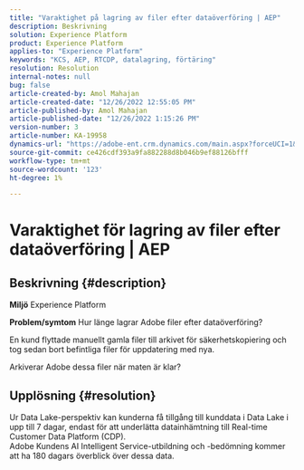 ```yaml
---
title: "Varaktighet på lagring av filer efter dataöverföring | AEP"
description: Beskrivning
solution: Experience Platform
product: Experience Platform
applies-to: "Experience Platform"
keywords: "KCS, AEP, RTCDP, datalagring, förtäring"
resolution: Resolution
internal-notes: null
bug: false
article-created-by: Amol Mahajan
article-created-date: "12/26/2022 12:55:05 PM"
article-published-by: Amol Mahajan
article-published-date: "12/26/2022 1:15:26 PM"
version-number: 3
article-number: KA-19958
dynamics-url: "https://adobe-ent.crm.dynamics.com/main.aspx?forceUCI=1&pagetype=entityrecord&etn=knowledgearticle&id=001c3284-1c85-ed11-81ad-6045bd0067ea"
source-git-commit: ce426cdf393a9fa882288d8b046b9ef88126bfff
workflow-type: tm+mt
source-wordcount: '123'
ht-degree: 1%

---
```


# Varaktighet för lagring av filer efter dataöverföring | AEP

## Beskrivning {#description}

<b>Miljö</b>
Experience Platform


<b>Problem/symtom</b>
Hur länge lagrar Adobe filer efter dataöverföring?

En kund flyttade manuellt gamla filer till arkivet för säkerhetskopiering och tog sedan bort befintliga filer för uppdatering med nya.

Arkiverar Adobe dessa filer när maten är klar?


## Upplösning {#resolution}

Ur Data Lake-perspektiv kan kunderna få tillgång till kunddata i Data Lake i upp till 7 dagar, endast för att underlätta datainhämtning till Real-time Customer Data Platform (CDP).<br>Adobe Kundens AI Intelligent Service-utbildning och -bedömning kommer att ha 180 dagars överblick över dessa data.